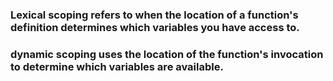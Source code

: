 ### Lexical scoping refers to when the location of a function's definition determines which variables you have access to.
### dynamic scoping uses the location of the function's invocation to determine which variables are available.


